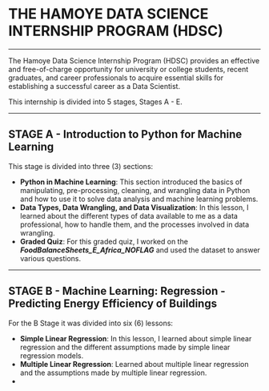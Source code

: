 # **THE HAMOYE DATA SCIENCE INTERNSHIP PROGRAM (HDSC)**

---

The Hamoye Data Science Internship Program (HDSC) provides an effective and free-of-charge opportunity for university or college students, recent graduates, and career professionals to acquire essential skills for establishing a successful career as a Data Scientist.

This internship is divided into 5 stages, Stages A - E.

---

## **STAGE A - Introduction to Python for Machine Learning** 

This stage is divided into three (3) sections:

* **Python in Machine Learning**: This section introduced the basics of manipulating, pre-processing, cleaning, and wrangling data in Python and how to use it to solve data analysis and machine learning problems.
* **Data Types, Data Wrangling, and Data Visualization**: In this lesson, I learned about the different types of data available to me as a data professional, how to handle them, and the processes involved in data wrangling. 
* **Graded Quiz**: For this graded quiz, I worked on the ***FoodBalanceSheets_E_Africa_NOFLAG*** and used the dataset to answer various questions.

---

## **STAGE B - Machine Learning: Regression - Predicting Energy Efficiency of Buildings**

For the B Stage it was divided into six (6) lessons:

* **Simple Linear Regression**: In this lesson, I learned about simple linear regression and the different assumptions made by simple linear regression models.
* **Multiple Linear Regression**: Learned about multiple linear regression and the assumptions made by multiple linear regression.
*